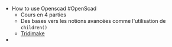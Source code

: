 - How to use Openscad #OpenScad
	- Cours en 4 parties
	- Des bases vers les notions avancées comme l'utilisation de `children()`
	- [Tridimake](http://www.tridimake.com/2014/09/how-to-use-openscad-tricks-and-tips-to.html)
-